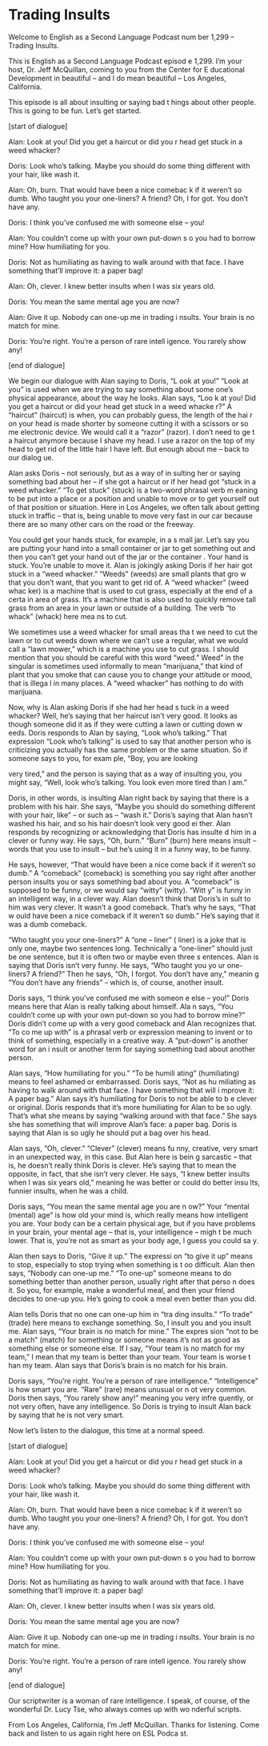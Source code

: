 # Trading Insults

Welcome to English as a Second Language Podcast num ber 1,299 – Trading Insults.

This is English as a Second Language Podcast episod e 1,299. I’m your host, Dr. Jeff McQuillan, coming to you from the Center for E ducational Development in beautiful – and I do mean beautiful – Los Angeles, California.

This episode is all about insulting or saying bad t hings about other people. This is going to be fun. Let’s get started.

[start of dialogue]

Alan: Look at you! Did you get a haircut or did you r head get stuck in a weed whacker?

Doris: Look who’s talking. Maybe you should do some thing different with your hair, like wash it.

Alan: Oh, burn. That would have been a nice comebac k if it weren’t so dumb. Who taught you your one-liners? A friend? Oh, I for got. You don’t have any.

Doris: I think you’ve confused me with someone else  – you!

Alan: You couldn’t come up with your own put-down s o you had to borrow mine? How humiliating for you.

Doris: Not as humiliating as having to walk around with that face. I have something that’ll improve it: a paper bag!

Alan: Oh, clever. I knew better insults when I was six years old.

Doris: You mean the same mental age you are now?

Alan: Give it up. Nobody can one-up me in trading i nsults. Your brain is no match for mine.

Doris: You’re right. You’re a person of rare intell igence. You rarely show any!

[end of dialogue]

We begin our dialogue with Alan saying to Doris, “L ook at you!” “Look at you” is used when we are trying to say something about some one’s physical appearance, about the way he looks. Alan says, “Loo k at you! Did you get a haircut or did your head get stuck in a weed whacke r?” A “haircut” (haircut) is when, you can probably guess, the length of the hai r on your head is made shorter by someone cutting it with a scissors or so me electronic device. We would call it a “razor” (razor). I don’t need to ge t a haircut anymore because I shave my head. I use a razor on the top of my head to get rid of the little hair I have left. But enough about me – back to our dialog ue.

Alan asks Doris – not seriously, but as a way of in sulting her or saying something bad about her – if she got a haircut or if her head  got “stuck in a weed whacker.” “To get stuck” (stuck) is a two-word phrasal verb m eaning to be put into a place or a position and unable to move or to get yourself  out of that position or situation. Here in Los Angeles, we often talk about  getting stuck in traffic – that is, being unable to move very fast in our car because there are so many other cars on the road or the freeway.

You could get your hands stuck, for example, in a s mall jar. Let’s say you are putting your hand into a small container or jar to get something out and then you can’t get your hand out of the jar or the container . Your hand is stuck. You’re unable to move it. Alan is jokingly asking Doris if  her hair got stuck in a “weed whacker.” “Weeds” (weeds) are small plants that gro w that you don’t want, that you want to get rid of. A “weed whacker” (weed whac ker) is a machine that is used to cut grass, especially at the end of a certa in area of grass. It’s a machine that is also used to quickly remove tall grass from  an area in your lawn or outside of a building. The verb “to whack” (whack) here mea ns to cut.

We sometimes use a weed whacker for small areas tha t we need to cut the lawn or to cut weeds down where we can’t use a regular, what we would call a “lawn mower,” which is a machine you use to cut grass. I should mention that you should be careful with this word “weed.” Weed” in the singular is sometimes used informally to mean “marijuana,” that kind of plant that you smoke that can cause you to change your attitude or mood, that is illega l in many places. A “weed whacker” has nothing to do with marijuana.

Now, why is Alan asking Doris if she had her head s tuck in a weed whacker? Well, he’s saying that her haircut isn’t very good.  It looks as though someone did it as if they were cutting a lawn or cutting down w eeds. Doris responds to Alan by saying, “Look who’s talking.” That expression “Look  who’s talking” is used to say that another person who is criticizing you actually  has the same problem or the same situation. So if someone says to you, for exam ple, “Boy, you are looking

very tired,” and the person is saying that as a way  of insulting you, you might say, “Well, look who’s talking. You look even more tired  than I am.”

Doris, in other words, is insulting Alan right back  by saying that there is a problem with his hair. She says, “Maybe you should do something different with your hair, like” – or such as – “wash it.” Doris’s saying that Alan hasn’t washed his hair, and so his hair doesn’t look very good ei ther. Alan responds by recognizing or acknowledging that Doris has insulte d him in a clever or funny way. He says, “Oh, burn.” “Burn” (burn) here means insult – words that you use to insult – but he’s using it in a funny way, to be  funny.

He says, however, “That would have been a nice come back if it weren’t so dumb.” A “comeback” (comeback) is something you say  right after another person insults you or says something bad about you.  A “comeback” is supposed to be funny, or we would say “witty” (witty). “Witt y” is funny in an intelligent way, in a clever way. Alan doesn’t think that Doris’s in sult to him was very clever. It wasn’t a good comeback. That’s why he says, “That w ould have been a nice comeback if it weren’t so dumb.” He’s saying that it was a dumb comeback.

“Who taught you your one-liners?” A “one – liner” ( liner) is a joke that is only one, maybe two sentences long. Technically a “one-liner”  should just be one sentence, but it is often two or maybe even three s entences. Alan is saying that Doris isn’t very funny. He says, “Who taught you yo ur one-liners? A friend?” Then he says, “Oh, I forgot. You don’t have any,” meanin g “You don’t have any friends” – which is, of course, another insult.

Doris says, “I think you’ve confused me with someon e else – you!” Doris means here that Alan is really talking about himself. Ala n says, “You couldn’t come up with your own put-down so you had to borrow mine?” Doris didn’t come up with a very good comeback and Alan recognizes that. “To co me up with” is a phrasal verb or expression meaning to invent or to think of  something, especially in a creative way. A “put-down” is another word for an i nsult or another term for saying something bad about another person.

Alan says, “How humiliating for you.” “To be humili ating” (humiliating) means to feel ashamed or embarrassed. Doris says, “Not as hu miliating as having to walk around with that face. I have something that will i mprove it: A paper bag.” Alan says it’s humiliating for Doris to not be able to b e clever or original. Doris responds that it’s more humiliating for Alan to be so ugly. That’s what she means by saying “walking around with that face.” She says  she has something that will improve Alan’s face: a paper bag. Doris is saying that Alan is so ugly he should put a bag over his head.

 Alan says, “Oh, clever.” “Clever” (clever) means fu nny, creative, very smart in an unexpected way, in this case. But Alan here is bein g sarcastic – that is, he doesn’t really think Doris is clever. He’s saying that to mean the opposite, in fact, that she isn’t very clever. He says, “I knew better  insults when I was six years old,” meaning he was better or could do better insu lts, funnier insults, when he was a child.

Doris says, “You mean the same mental age you are n ow?” Your “mental (mental) age” is how old your mind is, which really  means how intelligent you are. Your body can be a certain physical age, but if you  have problems in your brain, your mental age – that is, your intelligence – migh t be much lower. That is, you’re not as smart as your body age, I guess you could sa y.

Alan then says to Doris, “Give it up.” The expressi on “to give it up” means to stop, especially to stop trying when something is t oo difficult. Alan then says, “Nobody can one-up me.” “To one-up” someone means to do something better than another person, usually right after that perso n does it. So you, for example, make a wonderful meal, and then your friend decides  to one-up you. He’s going to cook a meal even better than you did.

Alan tells Doris that no one can one-up him in “tra ding insults.” “To trade” (trade) here means to exchange something. So, I insult you and you insult me. Alan says, “Your brain is no match for mine.” The expres sion “not to be a match” (match) for something or someone means it’s not as good as something else or someone else. If I say, “Your team is no match for my team,” I mean that my team is better than your team. Your team is worse t han my team. Alan says that Doris’s brain is no match for his brain.

Doris says, “You’re right. You’re a person of rare intelligence.” “Intelligence” is how smart you are. “Rare” (rare) means unusual or n ot very common. Doris then says, “You rarely show any!” meaning you very infre quently, or not very often, have any intelligence. So Doris is trying to insult  Alan back by saying that he is not very smart.

Now let’s listen to the dialogue, this time at a normal speed.

[start of dialogue]

Alan: Look at you! Did you get a haircut or did you r head get stuck in a weed whacker?

Doris: Look who’s talking. Maybe you should do some thing different with your hair, like wash it.

Alan: Oh, burn. That would have been a nice comebac k if it weren’t so dumb. Who taught you your one-liners? A friend? Oh, I for got. You don’t have any.

Doris: I think you’ve confused me with someone else  – you!

Alan: You couldn’t come up with your own put-down s o you had to borrow mine? How humiliating for you.

Doris: Not as humiliating as having to walk around with that face. I have something that’ll improve it: a paper bag!

Alan: Oh, clever. I knew better insults when I was six years old.

Doris: You mean the same mental age you are now?

Alan: Give it up. Nobody can one-up me in trading i nsults. Your brain is no match for mine.

Doris: You’re right. You’re a person of rare intell igence. You rarely show any!

[end of dialogue]

Our scriptwriter is a woman of rare intelligence. I  speak, of course, of the wonderful Dr. Lucy Tse, who always comes up with wo nderful scripts.

From Los Angeles, California, I’m Jeff McQuillan. Thanks for listening. Come back and listen to us again right here on ESL Podca st.


